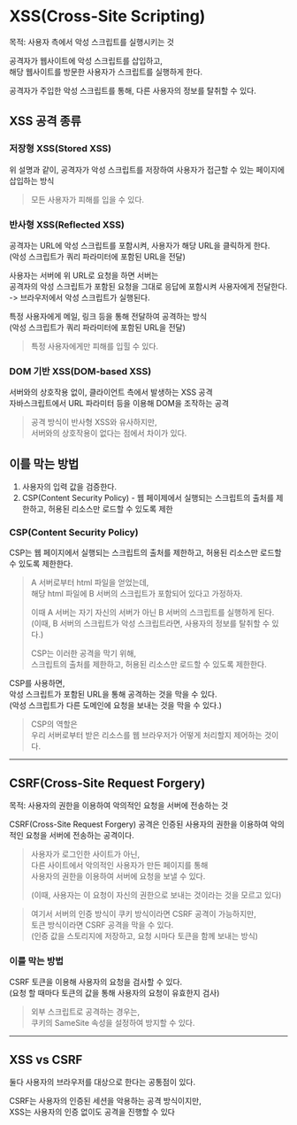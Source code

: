 # XSS(Cross-Site Scripting)

목적: 사용자 측에서 악성 스크립트를 실행시키는 것

공격자가 웹사이트에 악성 스크립트를 삽입하고,  
해당 웹사이트를 방문한 사용자가 스크립트를 실행하게 한다.  

공격자가 주입한 악성 스크립트를 통해, 다른 사용자의 정보를 탈취할 수 있다.

## XSS 공격 종류

### 저장형 XSS(Stored XSS)

위 설명과 같이, 공격자가 악성 스크립트를 저장하여 사용자가 접근할 수 있는 페이지에 삽입하는 방식

> 모든 사용자가 피해를 입을 수 있다.

### 반사형 XSS(Reflected XSS)

공격자는 URL에 악성 스크립트를 포함시켜, 사용자가 해당 URL을 클릭하게 한다.  
(악성 스크립트가 쿼리 파라미터에 포함된 URL을 전달)

사용자는 서버에 위 URL로 요청을 하면 서버는  
공격자의 악성 스크립트가 포함된 요청을 그대로 응답에 포함시켜 사용자에게 전달한다.  
-> 브라우저에서 악성 스크립트가 실행된다.

특정 사용자에게 메일, 링크 등을 통해 전달하여 공격하는 방식  
(악성 스크립트가 쿼리 파라미터에 포함된 URL을 전달)

> 특정 사용자에게만 피해를 입힐 수 있다.

### DOM 기반 XSS(DOM-based XSS)

서버와의 상호작용 없이, 클라이언트 측에서 발생하는 XSS 공격  
자바스크립트에서 URL 파라미터 등을 이용해 DOM을 조작하는 공격

> 공격 방식이 반사형 XSS와 유사하지만,  
> 서버와의 상호작용이 없다는 점에서 차이가 있다.

## 이를 막는 방법

1. 사용자의 입력 값을 검증한다.
2. CSP(Content Security Policy) - 웹 페이제에서 실행되는 스크립트의 출처를 제한하고, 허용된 리소스만 로드할 수 있도록 제한

### CSP(Content Security Policy)

CSP는 웹 페이지에서 실행되는 스크립트의 출처를 제한하고, 허용된 리소스만 로드할 수 있도록 제한한다.

> A 서버로부터 html 파일을 얻었는데,  
> 해당 html 파일에 B 서버의 스크립트가 포함되어 있다고 가정하자.
> 
> 이때 A 서버는 자기 자신의 서버가 아닌 B 서버의 스크립트를 실행하게 된다.  
> (이때, B 서버의 스크립트가 악성 스크립트라면, 사용자의 정보를 탈취할 수 있다.)
> 
> CSP는 이러한 공격을 막기 위해,  
> 스크립트의 출처를 제한하고, 허용된 리소스만 로드할 수 있도록 제한한다.

CSP를 사용하면,  
악성 스크립트가 포함된 URL을 통해 공격하는 것을 막을 수 있다.  
(악성 스크립트가 다른 도메인에 요청을 보내는 것을 막을 수 있다.)

> CSP의 역할은  
> 우리 서버로부터 받은 리소스를 웹 브라우저가 어떻게 처리할지 제어하는 것이다.

---

## CSRF(Cross-Site Request Forgery)

목적: 사용자의 권한을 이용하여 악의적인 요청을 서버에 전송하는 것

CSRF(Cross-Site Request Forgery) 공격은 인증된 사용자의 권한을 이용하여 악의적인 요청을 서버에 전송하는 공격이다.

> 사용자가 로그인한 사이트가 아닌,  
> 다른 사이트에서 악의적인 사용자가 만든 페이지를 통해  
> 사용자의 권한을 이용하여 서버에 요청을 보낼 수 있다.
> 
> (이때, 사용자는 이 요청이 자신의 권한으로 보내는 것이라는 것을 모르고 있다)

> 여기서 서버의 인증 방식이 쿠키 방식이라면 CSRF 공격이 가능하지만,  
> 토큰 방식이라면 CSRF 공격을 막을 수 있다.  
> (인증 값을 스토리지에 저장하고, 요청 시마다 토큰을 함께 보내는 방식)

### 이를 막는 방법

CSRF 토큰을 이용해 사용자의 요청을 검사할 수 있다.  
(요청 할 때마다 토큰의 값을 통해 사용자의 요청이 유효한지 검사)

> 외부 스크립트로 공격하는 경우는,  
> 쿠키의 SameSite 속성을 설정하여 방지할 수 있다.

---

## XSS vs CSRF

둘다 사용자의 브라우저를 대상으로 한다는 공통점이 있다.

CSRF는 사용자의 인증된 세션을 악용하는 공격 방식이지만,  
XSS는  사용자의 인증 없이도 공격을 진행할 수 있다